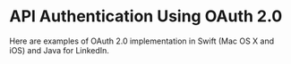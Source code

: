 # API Authentication Using OAuth 2.0 
Here are examples of OAuth 2.0 implementation in Swift (Mac OS X and iOS) and Java for LinkedIn. 
